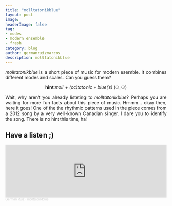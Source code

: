 ```yaml
---
title: "molltatonikblue"
layout: post
image:  
headerImage: false
tag:
- modes
- modern ensemble
- fresh
category: blog
author: germanruizmarcos
description: molltatonikblue
---
```


<p style='text-align: justify;'><em>molltatonikblue</em> is a short piece of music for modern esemble. It combines different modes and scales. Can you guess them?</p>

<p style='text-align: center;'><b>hint</b>:<em>moll</em> + <em>(oc)tatonic</em> + <em>blue(s)</em> (⚆_⚆)</p>

<p style='text-align: justify;'>Wait, why aren't you already listeting to <em>molltatonikblue</em>? Perhaps you are waiting for more fun facts about this piece of music. Hmmm... okay then, here it goes! One of the the rhythmic patterns used in the piece comes from a 2012 song by a very well-known Canadian singer. I dare you to identify the song. There is no hint this time, ha!</p> 



## Have a listen ;)

<iframe width="100%" height="166" scrolling="no" frameborder="no" allow="autoplay" src="https://w.soundcloud.com/player/?url=https%3A//api.soundcloud.com/tracks/1299408385%3Fsecret_token%3Ds-kMUB15aODRF&color=%2318db37&auto_play=false&hide_related=false&show_comments=true&show_user=true&show_reposts=false&show_teaser=true"></iframe><div style="font-size: 10px; color: #cccccc;line-break: anywhere;word-break: normal;overflow: hidden;white-space: nowrap;text-overflow: ellipsis; font-family: Interstate,Lucida Grande,Lucida Sans Unicode,Lucida Sans,Garuda,Verdana,Tahoma,sans-serif;font-weight: 100;"><a href="https://soundcloud.com/german-ruiz-115551229" title="Germán Ruiz" target="_blank" style="color: #cccccc; text-decoration: none;">Germán Ruiz</a> · <a href="https://soundcloud.com/german-ruiz-115551229/molltatonikblue/s-kMUB15aODRF" title="molltatonikblue" target="_blank" style="color: #cccccc; text-decoration: none;">molltatonikblue</a></div>